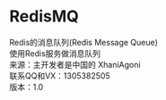 # RedisMQ
Redis的消息队列(Redis Message Queue) <br>
使用Redis服务做消息队列              <br>
来源：主开发者是中国的 XhaniAgoni    <br>
联系QQ和VX：1305382505               <br>
版本：1.0                            <br>



